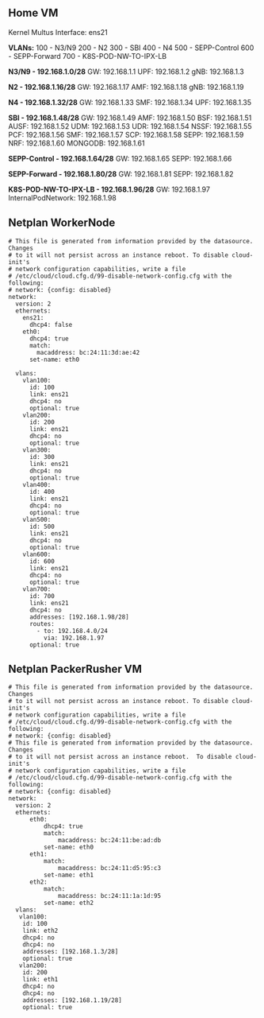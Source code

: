 ## Home VM

Kernel Multus Interface: ens21

**VLANs:**
    100 - N3/N9
    200 - N2
    300 - SBI
    400 - N4
    500 - SEPP-Control
    600 - SEPP-Forward
    700 - K8S-POD-NW-TO-IPX-LB

**N3/N9 - 192.168.1.0/28**
    GW: 192.168.1.1
    UPF: 192.168.1.2
    gNB: 192.168.1.3

**N2 - 192.168.1.16/28**
    GW: 192.168.1.17
    AMF: 192.168.1.18
    gNB: 192.168.1.19

**N4 - 192.168.1.32/28**
    GW: 192.168.1.33
    SMF: 192.168.1.34
    UPF: 192.168.1.35

**SBI - 192.168.1.48/28**
    GW: 192.168.1.49
    AMF: 192.168.1.50
    BSF: 192.168.1.51
    AUSF: 192.168.1.52
    UDM: 192.168.1.53
    UDR: 192.168.1.54
    NSSF: 192.168.1.55
    PCF: 192.168.1.56
    SMF: 192.168.1.57
    SCP: 192.168.1.58
    SEPP: 192.168.1.59
    NRF: 192.168.1.60
    MONGODB: 192.168.1.61

**SEPP-Control - 192.168.1.64/28**
    GW: 192.168.1.65
    SEPP: 192.168.1.66

**SEPP-Forward - 192.168.1.80/28**
    GW: 192.168.1.81
    SEPP: 192.168.1.82

**K8S-POD-NW-TO-IPX-LB - 192.168.1.96/28**
    GW: 192.168.1.97
    InternalPodNetwork: 192.168.1.98

## Netplan WorkerNode

```
# This file is generated from information provided by the datasource. Changes
# to it will not persist across an instance reboot. To disable cloud-init's
# network configuration capabilities, write a file
# /etc/cloud/cloud.cfg.d/99-disable-network-config.cfg with the following:
# network: {config: disabled}
network:
  version: 2
  ethernets:
    ens21:
      dhcp4: false
    eth0:
      dhcp4: true
      match:
        macaddress: bc:24:11:3d:ae:42
      set-name: eth0

  vlans:
    vlan100:
      id: 100
      link: ens21
      dhcp4: no
      optional: true
    vlan200:
      id: 200
      link: ens21
      dhcp4: no
      optional: true
    vlan300:
      id: 300
      link: ens21
      dhcp4: no
      optional: true
    vlan400:
      id: 400
      link: ens21
      dhcp4: no
      optional: true
    vlan500:
      id: 500
      link: ens21
      dhcp4: no
      optional: true
    vlan600:
      id: 600
      link: ens21
      dhcp4: no
      optional: true
    vlan700:
      id: 700
      link: ens21
      dhcp4: no
      addresses: [192.168.1.98/28]
      routes:
        - to: 192.168.4.0/24
          via: 192.168.1.97
      optional: true
```

## Netplan PackerRusher VM

```
# This file is generated from information provided by the datasource. Changes    
# to it will not persist across an instance reboot. To disable cloud-init's    
# network configuration capabilities, write a file  
# /etc/cloud/cloud.cfg.d/99-disable-network-config.cfg with the following:  
# network: {config: disabled}   
# This file is generated from information provided by the datasource.  Changes   
# to it will not persist across an instance reboot.  To disable cloud-init's   
# network configuration capabilities, write a file   
# /etc/cloud/cloud.cfg.d/99-disable-network-config.cfg with the following:  
# network: {config: disabled}
network:
  version: 2
  ethernets:
      eth0:
          dhcp4: true
          match:
              macaddress: bc:24:11:be:ad:db
          set-name: eth0
      eth1:
          match:
              macaddress: bc:24:11:d5:95:c3
          set-name: eth1
      eth2:
          match:
              macaddress: bc:24:11:1a:1d:95
          set-name: eth2
  vlans:
   vlan100:
    id: 100
    link: eth2
    dhcp4: no
    dhcp4: no
    addresses: [192.168.1.3/28]
    optional: true
   vlan200:
    id: 200
    link: eth1
    dhcp4: no
    dhcp4: no
    addresses: [192.168.1.19/28]
    optional: true
```  